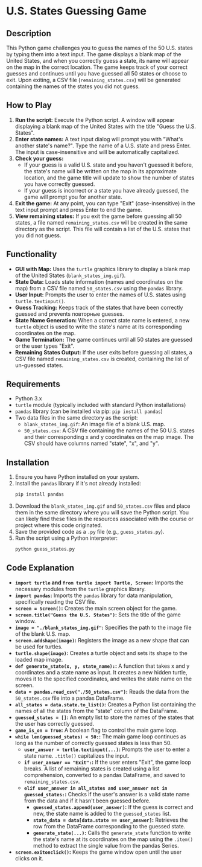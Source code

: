 # U.S. States Guessing Game

## Description

This Python game challenges you to guess the names of the 50 U.S. states by typing them into a text input. The game displays a blank map of the United States, and when you correctly guess a state, its name will appear on the map in the correct location. The game keeps track of your correct guesses and continues until you have guessed all 50 states or choose to exit. Upon exiting, a CSV file (`remaining_states.csv`) will be generated containing the names of the states you did not guess.

## How to Play

1.  **Run the script:** Execute the Python script. A window will appear displaying a blank map of the United States with the title "Guess the U.S. States".
2.  **Enter state names:** A text input dialog will prompt you with "What's another state's name?". Type the name of a U.S. state and press Enter. The input is case-insensitive and will be automatically capitalized.
3.  **Check your guess:**
    * If your guess is a valid U.S. state and you haven't guessed it before, the state's name will be written on the map in its approximate location, and the game title will update to show the number of states you have correctly guessed.
    * If your guess is incorrect or a state you have already guessed, the game will prompt you for another state.
4.  **Exit the game:** At any point, you can type "Exit" (case-insensitive) in the text input prompt and press Enter to end the game.
5.  **View remaining states:** If you exit the game before guessing all 50 states, a file named `remaining_states.csv` will be created in the same directory as the script. This file will contain a list of the U.S. states that you did not guess.

## Functionality

* **GUI with Map:** Uses the `turtle` graphics library to display a blank map of the United States (`blank_states_img.gif`).
* **State Data:** Loads state information (names and coordinates on the map) from a CSV file named `50_states.csv` using the `pandas` library.
* **User Input:** Prompts the user to enter the names of U.S. states using `turtle.textinput()`.
* **Guess Tracking:** Keeps track of the states that have been correctly guessed and prevents повторные guesses.
* **State Name Generation:** When a correct state name is entered, a new `turtle` object is used to write the state's name at its corresponding coordinates on the map.
* **Game Termination:** The game continues until all 50 states are guessed or the user types "Exit".
* **Remaining States Output:** If the user exits before guessing all states, a CSV file named `remaining_states.csv` is created, containing the list of un-guessed states.

## Requirements

* Python 3.x
* `turtle` module (typically included with standard Python installations)
* `pandas` library (can be installed via pip: `pip install pandas`)
* Two data files in the same directory as the script:
    * `blank_states_img.gif`: An image file of a blank U.S. map.
    * `50_states.csv`: A CSV file containing the names of the 50 U.S. states and their corresponding x and y coordinates on the map image. The CSV should have columns named "state", "x", and "y".

## Installation

1.  Ensure you have Python installed on your system.
2.  Install the `pandas` library if it's not already installed:
    ```bash
    pip install pandas
    ```
3.  Download the `blank_states_img.gif` and `50_states.csv` files and place them in the same directory where you will save the Python script. You can likely find these files in the resources associated with the course or project where this code originated.
4.  Save the provided code as a `.py` file (e.g., `guess_states.py`).
5.  Run the script using a Python interpreter:
    ```bash
    python guess_states.py
    ```

## Code Explanation

* **`import turtle` and `from turtle import Turtle, Screen`:** Imports the necessary modules from the `turtle` graphics library.
* **`import pandas`:** Imports the `pandas` library for data manipulation, specifically reading the CSV file.
* **`screen = Screen()`:** Creates the main screen object for the game.
* **`screen.title("Guess the U.S. States")`:** Sets the title of the game window.
* **`image = "./blank_states_img.gif"`:** Specifies the path to the image file of the blank U.S. map.
* **`screen.addshape(image)`:** Registers the image as a new shape that can be used for turtles.
* **`turtle.shape(image)`:** Creates a turtle object and sets its shape to the loaded map image.
* **`def generate_state(x, y, state_name):`:** A function that takes x and y coordinates and a state name as input. It creates a new hidden turtle, moves it to the specified coordinates, and writes the state name on the screen.
* **`data = pandas.read_csv("./50_states.csv")`:** Reads the data from the `50_states.csv` file into a pandas DataFrame.
* **`all_states = data.state.to_list()`:** Creates a Python list containing the names of all the states from the "state" column of the DataFrame.
* **`guessed_states = []`:** An empty list to store the names of the states that the user has correctly guessed.
* **`game_is_on = True`:** A boolean flag to control the main game loop.
* **`while len(guessed_states) < 50:`:** The main game loop continues as long as the number of correctly guessed states is less than 50.
    * **`user_answer = turtle.textinput(...)`:** Prompts the user to enter a state name. `.title()` capitalizes the input.
    * **`if user_answer == "Exit":`:** If the user enters "Exit", the game loop breaks. A list of remaining states is created using a list comprehension, converted to a pandas DataFrame, and saved to `remaining_states.csv`.
    * **`elif user_answer in all_states and user_answer not in guessed_states:`:** Checks if the user's answer is a valid state name from the data and if it hasn't been guessed before.
        * **`guessed_states.append(user_answer)`:** If the guess is correct and new, the state name is added to the `guessed_states` list.
        * **`state_data = data[data.state == user_answer]`:** Retrieves the row from the DataFrame corresponding to the guessed state.
        * **`generate_state(...)`:** Calls the `generate_state` function to write the state's name at its coordinates on the map using the `.item()` method to extract the single value from the pandas Series.
* **`screen.exitonclick()`:** Keeps the game window open until the user clicks on it.
